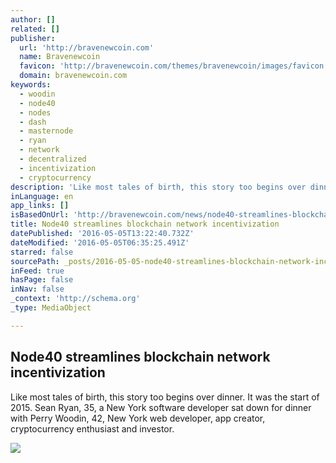 ```yaml
---
author: []
related: []
publisher:
  url: 'http://bravenewcoin.com'
  name: Bravenewcoin
  favicon: 'http://bravenewcoin.com/themes/bravenewcoin/images/favicon.ico'
  domain: bravenewcoin.com
keywords:
  - woodin
  - node40
  - nodes
  - dash
  - masternode
  - ryan
  - network
  - decentralized
  - incentivization
  - cryptocurrency
description: 'Like most tales of birth, this story too begins over dinner. It was the start of 2015. Sean Ryan, 35, a New York software developer sat down for dinner with Perry Woodin, 42, New York web developer, app creator, cryptocurrency enthusiast and investor.'
inLanguage: en
app_links: []
isBasedOnUrl: 'http://bravenewcoin.com/news/node40-streamlines-blockchain-network-incentivization/'
title: Node40 streamlines blockchain network incentivization
datePublished: '2016-05-05T13:22:40.732Z'
dateModified: '2016-05-05T06:35:25.491Z'
starred: false
sourcePath: _posts/2016-05-05-node40-streamlines-blockchain-network-incentivization.md
inFeed: true
hasPage: false
inNav: false
_context: 'http://schema.org'
_type: MediaObject

---
```

<article style=""><h1>Node40 streamlines blockchain network incentivization</h1><p>Like most tales of birth, this story too begins over dinner. It was the start of 2015. Sean Ryan, 35, a New York software developer sat down for dinner with Perry Woodin, 42, New York web developer, app creator, cryptocurrency enthusiast and investor.</p><img src="http://bravenewcoin.com/assets/Uploads/_resampled/CroppedImage400400-Node40-banner.jpg" /></article>